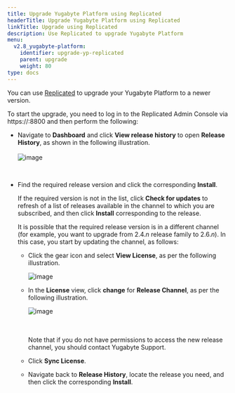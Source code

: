 ```yaml
---
title: Upgrade Yugabyte Platform using Replicated
headerTitle: Upgrade Yugabyte Platform using Replicated
linkTitle: Upgrade using Replicated
description: Use Replicated to upgrade Yugabyte Platform
menu:
  v2.8_yugabyte-platform:
    identifier: upgrade-yp-replicated
    parent: upgrade
    weight: 80
type: docs
---
```


You can use [Replicated](https://www.replicated.com/) to upgrade your Yugabyte Platform to a newer version.

To start the upgrade, you need to log in to the Replicated Admin Console via https://:8800 and then perform the following:

- Navigate to **Dashboard** and click **View release history** to open **Release History**, as shown in the following illustration.<br><br>
  ![image](/images/yb-platform/upgrade-replicated1.png)



<br>

- Find the required release version and click the corresponding **Install**.

  If the required version is not in the list, click **Check for updates** to refresh of a list of releases available in the channel to which you are subscribed, and then click **Install** corresponding to the release.

  It is possible that the required release version is in a different channel (for example, you want to upgrade from 2.4.*n* release family to 2.6.*n*). In this case, you start by updating the channel, as follows:
  - Click the gear icon and select **View License**, as per the following illustration.<br>

    ![image](/images/yb-platform/upgrade-replicated2.png)

  - In the **License** view, click **change** for **Release Channel**, as per the following illustration.<br>

    ![image](/images/yb-platform/upgrade-replicated3.png)

    <br><br>Note that if you do not have permissions to access the new release channel, you should contact Yugabyte Support.

  - Click **Sync License**.

  - Navigate back to **Release History**, locate the release you need, and then click the corresponding **Install**.
